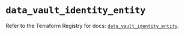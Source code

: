 # `data_vault_identity_entity`

Refer to the Terraform Registry for docs: [`data_vault_identity_entity`](https://registry.terraform.io/providers/hashicorp/vault/4.7.0/docs/data-sources/identity_entity).
